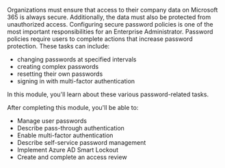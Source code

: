 Organizations must ensure that access to their company data on Microsoft 365 is always secure. Additionally, the data must also be protected from unauthorized access. Configuring secure password policies is one of the most important responsibilities for an Enterprise Administrator. Password policies require users to complete actions that increase password protection. These tasks can include:

 -  changing passwords at specified intervals
 -  creating complex passwords
 -  resetting their own passwords
 -  signing in with multi-factor authentication

In this module, you'll learn about these various password-related tasks.<br>

After completing this module, you'll be able to:

 -  Manage user passwords
 -  Describe pass-through authentication
 -  Enable multi-factor authentication
 -  Describe self-service password management
 -  Implement Azure AD Smart Lockout
 -  Create and complete an access review
